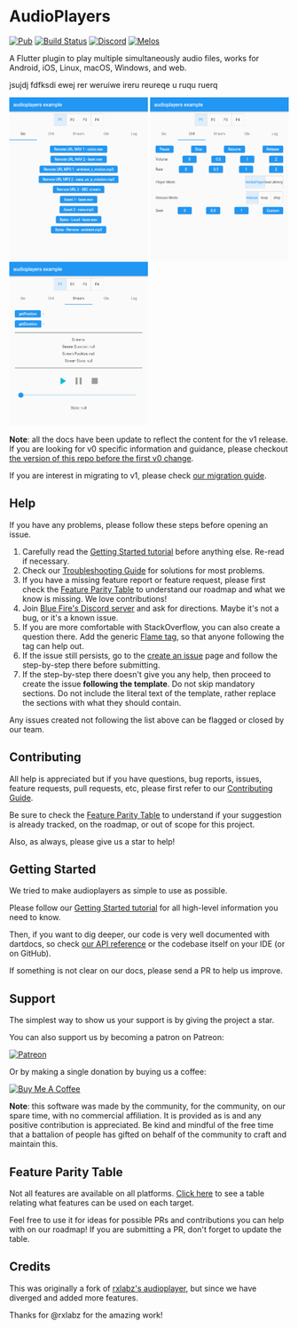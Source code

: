 # AudioPlayers

[![Pub](https://img.shields.io/pub/v/audioplayers.svg?style=popout&include_prereleases)](https://pub.dartlang.org/packages/audioplayers) [![Build Status](https://github.com/luanpotter/audioplayers/workflows/build/badge.svg?branch=main)](https://github.com/luanpotter/audioplayers/actions?query=workflow%3A"build"+branch%3Amain) [![Discord](https://img.shields.io/discord/509714518008528896.svg)](https://discord.gg/pxrBmy4) [![Melos](https://img.shields.io/badge/maintained%20with-melos-f700ff.svg)](https://github.com/invertase/melos)

A Flutter plugin to play multiple simultaneously audio files, works for Android, iOS, Linux, macOS, Windows, and web.

jsujdj fdfksdi ewej rer weruiwe ireru reureqe u ruqu ruerq

<img src="https://raw.githubusercontent.com/bluefireteam/audioplayers/main/images/screenshot1.png" width="250" /> <img src="https://raw.githubusercontent.com/bluefireteam/audioplayers/main/images/screenshot2.png" width="250" /> <img src="https://raw.githubusercontent.com/bluefireteam/audioplayers/main/images/screenshot3.png" width="250" />

**Note**: all the docs have been update to reflect the content for the v1 release. If you are looking for v0 specific information and guidance, please checkout [the version of this repo before the first v0 change](https://github.com/bluefireteam/audioplayers/tree/46816bf55859c9c88b204e3828cce6190ff87483).

If you are interest in migrating to v1, please check [our migration guide](migration_guide.md).

## Help

If you have any problems, please follow these steps before opening an issue.

1. Carefully read the [Getting Started tutorial](getting_started.md) before anything else. Re-read if necessary.
1. Check our [Troubleshooting Guide](https://github.com/bluefireteam/audioplayers/blob/main/troubleshooting.md) for solutions for most problems.
1. If you have a missing feature report or feature request, please first check the [Feature Parity Table](feature_parity_table.md) to understand our roadmap and what we know is missing. We love contributions!
1. Join [Blue Fire's Discord server](https://discord.gg/5unKpdQD78) and ask for directions. Maybe it's not a bug, or it's a known issue.
1. If you are more comfortable with StackOverflow, you can also create a question there. Add the generic [Flame tag](https://stackoverflow.com/questions/tagged/flame), so that anyone following the tag can help out.
1. If the issue still persists, go to the [create an issue](https://github.com/bluefireteam/audioplayers/issues/new/choose) page and follow the step-by-step there before submitting.
1. If the step-by-step there doesn't give you any help, then proceed to create the issue **following the template**. Do not skip mandatory sections. Do not include the literal text of the template, rather replace the sections with what they should contain.

Any issues created not following the list above can be flagged or closed by our team.

## Contributing

All help is appreciated but if you have questions, bug reports, issues, feature requests, pull requests, etc, please first refer to our [Contributing Guide](contributing.md).

Be sure to check the [Feature Parity Table](feature_parity_table.md) to understand if your suggestion is already tracked, on the roadmap, or out of scope for this project.

Also, as always, please give us a star to help!

## Getting Started

We tried to make audioplayers as simple to use as possible.

Please follow our [Getting Started tutorial](getting_started.md) for all high-level information you need to know.

Then, if you want to dig deeper, our code is very well documented with dartdocs, so check [our API reference](https://pub.dev/documentation/audioplayers/latest/) or the codebase itself on your IDE (or on GitHub).

If something is not clear on our docs, please send a PR to help us improve.

## Support

The simplest way to show us your support is by giving the project a star.

You can also support us by becoming a patron on Patreon:

[![Patreon](https://c5.patreon.com/external/logo/become_a_patron_button.png)](https://www.patreon.com/bluefireoss)

Or by making a single donation by buying us a coffee:

[![Buy Me A Coffee](https://user-images.githubusercontent.com/835641/60540201-fcd7fa00-9ce4-11e9-87ec-1e98568e9f58.png)](https://www.buymeacoffee.com/bluefire)

**Note**: this software was made by the community, for the community, on our spare time, with no commercial affiliation. It is provided as is and any positive contribution is appreciated. Be kind and mindful of the free time that a battalion of people has gifted on behalf of the community to craft and maintain this.

## Feature Parity Table

Not all features are available on all platforms. [Click here](feature_parity_table.md) to see a table relating what features can be used on each target.

Feel free to use it for ideas for possible PRs and contributions you can help with on our roadmap! If you are submitting a PR, don't forget to update the table.


## Credits

This was originally a fork of [rxlabz's audioplayer](https://github.com/rxlabz/audioplayer), but since we have diverged and added more features.

Thanks for @rxlabz for the amazing work!

